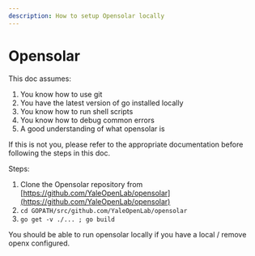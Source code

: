 ```yaml
---
description: How to setup Opensolar locally
---
```


# Opensolar

This doc assumes:

1. You know how to use git
2. You have the latest version of go installed locally
3. You know how to run shell scripts
4. You know how to debug common errors
5. A good understanding of what opensolar is

If this is not you, please refer to the appropriate documentation before following the steps in this doc.

Steps:

1. Clone the Opensolar repository from [https://github.com/YaleOpenLab/opensolar](https://github.com/YaleOpenLab/opensolar)
2. `cd GOPATH/src/github.com/YaleOpenLab/opensolar`
3. `go get -v ./... ; go build`

You should be able to run opensolar locally if you have a local / remove openx configured.

